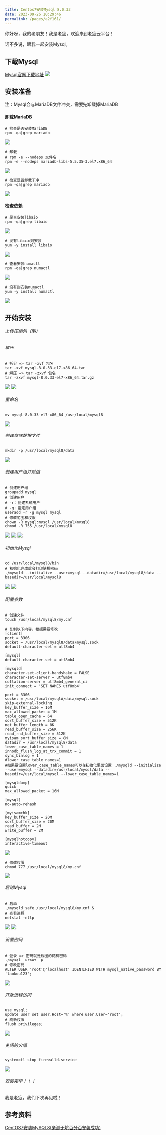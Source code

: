 ```yaml
---
title: Centos7安装Mysql 8.0.33
date: 2023-09-26 10:29:46
permalink: /pages/a2f161/
---
```


你好呀，我的老朋友！我是老寇，欢迎来到老寇云平台！

话不多说，跟我一起安装Mysql。

## 下载Mysql

<a target="_blank" href="https://dev.mysql.com/downloads/mysql">Mysql官网下载地址</a>
<img src="/img/1/img.png"/>

## 安装准备

注：Mysql会与MariaDB文件冲突，需要先卸载掉MariaDB

#### 卸载MariaDB

```shell
# 检查是否安装MariaDB
rpm -qa|grep mariadb
```

<img src="/img/1/img_1.png"/>

```shell
# 卸载
# rpm -e --nodeps 文件名
rpm -e --nodeps mariadb-libs-5.5.35-3.el7.x86_64
```

<img src="/img/1/img_2.png"/>

```shell
# 检查是否卸载干净
rpm -qa|grep mariadb
```

<img src="/img/1/img_3.png"/>

#### 检查依赖

```shell
# 是否安装libaio
rpm -qa|grep libaio
```

<img src="/img/1/img_4.png"/>

```shell
# 没有libaio则安装
yum -y install libaio
```

<img src="/img/1/img_5.png"/>

```shell
# 查看安装numactl
rpm -qa|grep numactl
```

<img src="/img/1/img_6.png"/>

```shell
# 没有则安装numactl
yum -y install numactl
```

<img src="/img/1/img_7.png"/>

## 开始安装

###### 上传压缩包（略）

###### 解压

```shell
# 拆分 => tar -xvf 包名
tar -xvf mysql-8.0.33-el7-x86_64.tar
# 解压 => tar -zxvf 包名
tar -zxvf mysql-8.0.33-el7-x86_64.tar.gz
```

<img src="/img/1/img_8.png"/>

<img src="/img/1/img_9.png"/>

###### 重命名

```shell
mv mysql-8.0.33-el7-x86_64 /usr/local/mysql8
```

<img src="/img/1/img_10.png"/>

###### 创建存储数据文件

```shell
mkdir -p /usr/local/mysql8/data
```

<img src="/img/1/img_11.png"/>

###### 创建用户组并赋值

```shell
# 创建用户组
groupadd mysql
# 创建用户
# -r：创建系统用户
# -g：指定用户组
useradd -r -g mysql mysql
# 修改范围和权限
chown -R mysql:mysql /usr/local/mysql8
chmod -R 755 /usr/local/mysql8
```

<img src="/img/1/img_12.png"/>

<img src="/img/1/img_13.png"/>

<img src="/img/1/img_14.png"/>

###### 初始化Mysql

```shell
cd /usr/local/mysql8/bin
# 初始化完成后会打印随机密码
./mysqld --initialize --user=mysql --datadir=/usr/local/mysql8/data --basedir=/usr/local/mysql8
```

<img src="/img/1/img_15.png"/>

<img src="/img/1/img_16.png"/>

###### 配置参数

```shell
# 创建文件
touch /usr/local/mysql8/my.cnf

# 复制以下内容，根据需要修改
[client]
port = 3306
socket = /usr/local/mysql8/data/mysql.sock
default-character-set = utf8mb4

[mysql]
default-character-set = utf8mb4

[mysqld]
character-set-client-handshake = FALSE
character-set-server = utf8mb4
collation-server = utf8mb4_general_ci
init_connect = 'SET NAMES utf8mb4'

port = 3306
socket = /usr/local/mysql8/data/mysql.sock
skip-external-locking
key_buffer_size = 16M
max_allowed_packet = 1M
table_open_cache = 64
sort_buffer_size = 512K
net_buffer_length = 8K
read_buffer_size = 256K
read_rnd_buffer_size = 512K
myisam_sort_buffer_size = 8M
datadir = /usr/local/mysql8/data
lower_case_table_names = 1
innodb_flush_log_at_trx_commit = 1
sync_binlog = 1
#lower_case_table_names=1
#如果要设置lower_case_table_names可以在初始化里面设置 ./mysqld --initialize --user=mysql --datadir=/usr/local/mysql/data --basedir=/usr/local/mysql --lower_case_table_names=1

[mysqldump]
quick
max_allowed_packet = 16M

[mysql]
no-auto-rehash

[myisamchk]
key_buffer_size = 20M
sort_buffer_size = 20M
read_buffer = 2M
write_buffer = 2M

[mysqlhotcopy]
interactive-timeout
```

<img src="/img/1/img_17.png"/>

```shell
# 修改权限
chmod 777 /usr/local/mysql8/my.cnf
```

<img src="/img/1/img_18.png"/>

###### 启动Mysql

```shell
# 启动
./mysqld_safe /usr/local/mysql8/my.cnf &
# 查看进程
netstat -ntlp
```

<img src="/img/1/img_19.png"/>

<img src="/img/1/img_20.png"/>

###### 设置密码

```shell
# 登录 => 密码就是截图的随机密码
./mysql -uroot -p
# 修改密码
ALTER USER 'root'@'localhost' IDENTIFIED WITH mysql_native_password BY 'laokou123';
```

<img src="/img/1/img_21.png"/>

###### 开放远程访问

```shell
use mysql;
update user set user.Host='%' where user.User='root';
# 刷新权限
flush privileges;
```

<img src="/img/1/img_22.png"/>

###### 关闭防火墙

```shell
systemctl stop firewalld.service
```

<img src="/img/1/img_23.png"/>

###### 安装完毕！！！

我是老寇，我们下次再见啦！

## 参考资料

[CentOS7安装MySQL8(亲测无坑百分百安装成功)](https://blog.csdn.net/qq_36408717/article/details/126705287)

